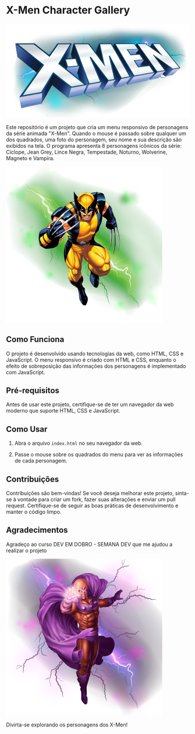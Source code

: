 # X-Men Character Gallery

![X-Men Logo](src/img/logo.svg)

Este repositório é um projeto que cria um menu responsivo de personagens da série animada "X-Men". Quando o mouse é passado sobre qualquer um dos quadrados, uma foto do personagem, seu nome e sua descrição são exibidos na tela. O programa apresenta 8 personagens icônicos da série: Ciclope, Jean Grey, Lince Negra, Tempestade, Noturno, Wolverine, Magneto e Vampira.

![X-Men Characters](src/img/card-wolverine.png)

## Como Funciona

O projeto é desenvolvido usando tecnologias da web, como HTML, CSS e JavaScript. O menu responsivo é criado com HTML e CSS, enquanto o efeito de sobreposição das informações dos personagens é implementado com JavaScript.

## Pré-requisitos

Antes de usar este projeto, certifique-se de ter um navegador da web moderno que suporte HTML, CSS e JavaScript.

## Como Usar

1. Abra o arquivo `index.html` no seu navegador da web.

2. Passe o mouse sobre os quadrados do menu para ver as informações de cada personagem.

## Contribuições

Contribuições são bem-vindas! Se você deseja melhorar este projeto, sinta-se à vontade para criar um fork, fazer suas alterações e enviar um pull request. Certifique-se de seguir as boas práticas de desenvolvimento e manter o código limpo.

## Agradecimentos

Agradeço ao curso DEV EM DOBRO - SEMANA DEV que me ajudou a realizar o projeto

![X-Men](src/img/card-magneto.png)

Divirta-se explorando os personagens dos X-Men!
